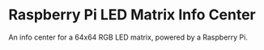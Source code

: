 # Raspberry Pi LED Matrix Info Center

An info center for a 64x64 RGB LED matrix, powered by a Raspberry Pi.